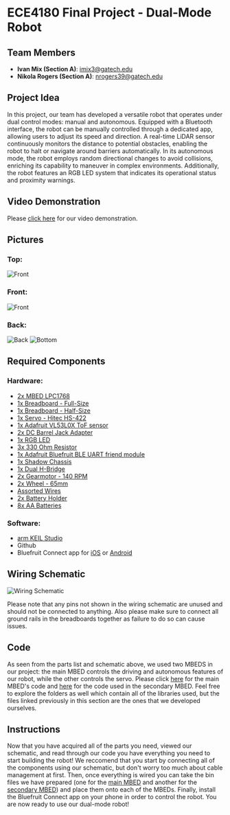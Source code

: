 # ECE4180 Final Project - Dual-Mode Robot

## Team Members

- **Ivan Mix (Section A)**: imix3@gatech.edu
- **Nikola Rogers (Section A)**: nrogers39@gatech.edu

## Project Idea

In this project, our team has developed a versatile robot that operates under dual control modes: manual and autonomous. Equipped with a Bluetooth interface, the robot can be manually controlled through a dedicated app, allowing users to adjust its speed and direction. A real-time LiDAR sensor continuously monitors the distance to potential obstacles, enabling the robot to halt or navigate around barriers automatically. In its autonomous mode, the robot employs random directional changes to avoid collisions, enriching its capability to maneuver in complex environments. Additionally, the robot features an RGB LED system that indicates its operational status and proximity warnings.

## Video Demonstration

Please [click here](https://youtu.be/LskHHatkHdY) for our video demonstration.

## Pictures

### Top:

![Front](https://github.com/imix8/ECE4180_FinalProject/blob/main/Pictures/IMG_7470.jpg)

### Front:

![Front](https://github.com/imix8/ECE4180_FinalProject/blob/main/Pictures/IMG_7472.jpg)

### Back:

![Back](https://github.com/imix8/ECE4180_FinalProject/blob/main/Pictures/IMG_7471.jpg)
![Bottom](https://github.com/imix8/ECE4180_FinalProject/blob/main/Pictures/IMG_1810.jpg)

## Required Components

### Hardware:

- [2x MBED LPC1768](https://os.mbed.com/platforms/mbed-LPC1768/)
- [1x Breadboard - Full-Size](https://www.sparkfun.com/products/12615)
- [1x Breadboard - Half-Size](https://www.sparkfun.com/products/12002)
- [1x Servo - Hitec HS-422](https://www.sparkfun.com/products/11884)
- [1x Adafruit VL53L0X ToF sensor](https://www.adafruit.com/product/3317)
- [2x DC Barrel Jack Adapter](https://www.sparkfun.com/products/10811)
- [1x RGB LED](https://www.sparkfun.com/products/105)
- [3x 330 Ohm Resistor](https://www.sparkfun.com/products/8377)
- [1x Adafruit Bluefruit BLE UART friend module](https://os.mbed.com/users/4180_1/notebook/adafruit-bluefruit-le-uart-friend---bluetooth-low-/)
- [1x Shadow Chassis](https://www.sparkfun.com/products/13301)
- [1x Dual H-Bridge](https://www.sparkfun.com/products/14450)
- [2x Gearmotor - 140 RPM](https://www.sparkfun.com/products/13302)
- [2x Wheel - 65mm](https://www.sparkfun.com/products/13259)
- [Assorted Wires](https://www.sparkfun.com/products/124)
- [2x Battery Holder](https://www.sparkfun.com/products/12083)
- [8x AA Batteries](https://www.sparkfun.com/products/15201)

### Software:

- [arm KEIL Studio](https://studio.keil.arm.com/auth/login)
- Github
- Bluefruit Connect app for [iOS](https://apps.apple.com/app/id830125974) or [Android](https://play.google.com/store/apps/details?id=com.adafruit.bluefruit.le.connect&pcampaignid=web_share)

## Wiring Schematic

![Wiring Schematic](https://github.com/imix8/ECE4180_FinalProject/blob/main/Pictures/Wiring%20Schematic.png)

Please note that any pins not shown in the wiring schematic are unused and should not be connected to anything. Also please make sure to connect all ground rails in the breadboards together as failure to do so can cause issues.

## Code

As seen from the parts list and schematic above, we used two MBEDS in our project: the main MBED controls the driving and autonomous features of our robot, while the other controls the servo. Please click [here](https://github.com/imix8/ECE4180_FinalProject/blob/main/main_mbed/main.cpp) for the main MBED's code and [here](https://github.com/imix8/ECE4180_FinalProject/blob/main/servo_mbed/main.cpp) for the code used in the secondary MBED. Feel free to explore the folders as well which contain all of the libraries used, but the files linked previously in this section are the ones that we developed ourselves.

## Instructions

Now that you have acquired all of the parts you need, viewed our schematic, and read through our code you have everything you need to start building the robot! We reccomend that you start by connecting all of the components using our schematic, but don't worry too much about cable management at first. Then, once everything is wired you can take the bin files we have prepared (one for the [main MBED](https://github.com/imix8/ECE4180_FinalProject/blob/main/main_mbed.LPC1768.bin) and another for the [secondary MBED](https://github.com/imix8/ECE4180_FinalProject/blob/main/servo_mbed.LPC1768.bin)) and place them onto each of the MBEDs. Finally, install the Bluefruit Connect app on your phone in order to control the robot. You are now ready to use our dual-mode robot!

